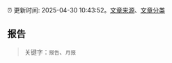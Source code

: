 :alarm_clock: 更新时间: 2025-04-30 10:43:52。[文章来源](/README.md)、[文章分类](/TAGS.md)

## 报告


> 关键字：`报告`、`月报`




